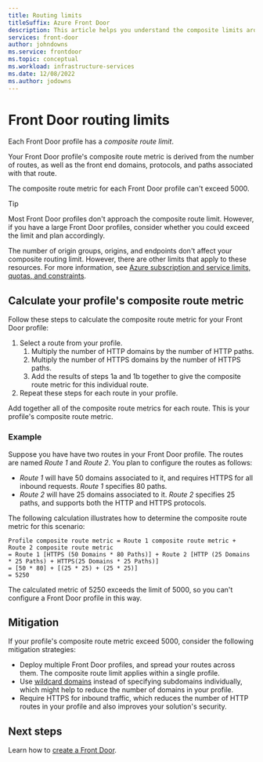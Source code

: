 ```yaml
---
title: Routing limits
titleSuffix: Azure Front Door
description: This article helps you understand the composite limits around routing for Azure Front Door.
services: front-door
author: johndowns
ms.service: frontdoor
ms.topic: conceptual
ms.workload: infrastructure-services
ms.date: 12/08/2022
ms.author: jodowns
---
```


# Front Door routing limits

Each Front Door profile has a *composite route limit*.

Your Front Door profile's composite route metric is derived from the number of routes, as well as the front end domains, protocols, and paths associated with that route.

The composite route metric for each Front Door profile can't exceed 5000.

> [!TIP]
> Most Front Door profiles don't approach the composite route limit. However, if you have a large Front Door profiles, consider whether you could exceed the limit and plan accordingly.

The number of origin groups, origins, and endpoints don't affect your composite routing limit. However, there are other limits that apply to these resources. For more information, see [Azure subscription and service limits, quotas, and constraints](../azure-resource-manager/management/azure-subscription-service-limits.md#azure-front-door-standard-and-premium-service-limits).

## Calculate your profile's composite route metric

Follow these steps to calculate the composite route metric for your Front Door profile:

1. Select a route from your profile.
   1. Multiply the number of HTTP domains by the number of HTTP paths.
   1. Multiply the number of HTTPS domains by the number of HTTPS paths.
   1. Add the results of steps 1a and 1b together to give the composite route metric for this individual route.
1. Repeat these steps for each route in your profile.

Add together all of the composite route metrics for each route. This is your profile's composite route metric.

### Example

Suppose you have have two routes in your Front Door profile. The routes are named *Route 1* and *Route 2*. You plan to configure the routes as follows:
* *Route 1* will have 50 domains associated to it, and requires HTTPS for all inbound requests. *Route 1* specifies 80 paths.
* *Route 2* will have 25 domains associated to it. *Route 2* specifies 25 paths, and supports both the HTTP and HTTPS protocols.

The following calculation illustrates how to determine the composite route metric for this scenario:

```
Profile composite route metric = Route 1 composite route metric + Route 2 composite route metric
= Route 1 [HTTPS (50 Domains * 80 Paths)] + Route 2 [HTTP (25 Domains * 25 Paths) + HTTPS(25 Domains * 25 Paths)]
= [50 * 80] + [(25 * 25) + (25 * 25)]
= 5250
```

The calculated metric of 5250 exceeds the limit of 5000, so you can't configure a Front Door profile in this way.

## Mitigation

If your profile's composite route metric exceed 5000, consider the following mitigation strategies:

- Deploy multiple Front Door profiles, and spread your routes across them. The composite route limit applies within a single profile.
- Use [wildcard domains](front-door-wildcard-domain.md) instead of specifying subdomains individually, which might help to reduce the number of domains in your profile.
- Require HTTPS for inbound traffic, which reduces the number of HTTP routes in your profile and also improves your solution's security.

## Next steps

Learn how to [create a Front Door](quickstart-create-front-door.md).
